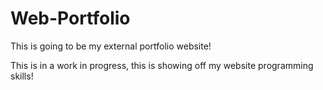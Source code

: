 # Web-Portfolio

This is going to be my external portfolio website!

This is in a work in progress, this is showing off my website programming skills!
